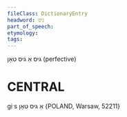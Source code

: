 ```yaml
---
fileClass: DictionaryEntry
headword: גיס
part_of_speech: 
etymology: 
tags: 
---
```

גיס
אַ גיס טאָן
(perfective)

CENTRAL
========

giˑs אַ גיס טאָן {POLAND, Warsaw, 52211}